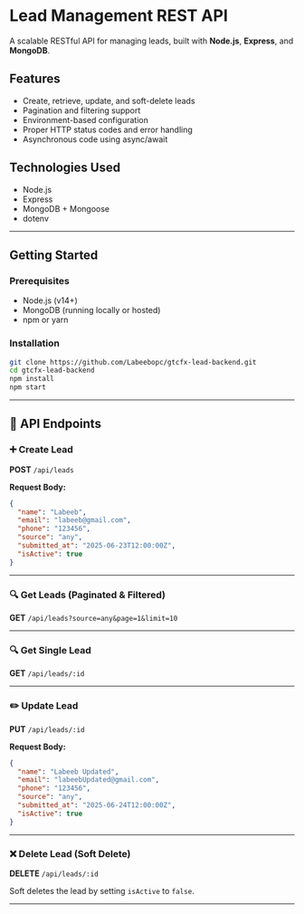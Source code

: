 
# Lead Management REST API

A scalable RESTful API for managing leads, built with **Node.js**, **Express**, and **MongoDB**.

## Features

- Create, retrieve, update, and soft-delete leads
- Pagination and filtering support
- Environment-based configuration
- Proper HTTP status codes and error handling
- Asynchronous code using async/await

## Technologies Used

- Node.js
- Express
- MongoDB + Mongoose
- dotenv

---

## Getting Started

### Prerequisites

- Node.js (v14+)
- MongoDB (running locally or hosted)
- npm or yarn

### Installation

```bash
git clone https://github.com/Labeebopc/gtcfx-lead-backend.git
cd gtcfx-lead-backend
npm install
npm start
````

---

## 📄 API Endpoints

### ➕ Create Lead

**POST** `/api/leads`

**Request Body:**

```json
{
  "name": "Labeeb",
  "email": "labeeb@gmail.com",
  "phone": "123456",
  "source": "any",
  "submitted_at": "2025-06-23T12:00:00Z",
  "isActive": true
}
```

---

### 🔍 Get Leads (Paginated & Filtered)

**GET** `/api/leads?source=any&page=1&limit=10`

---

### 🔍 Get Single Lead

**GET** `/api/leads/:id`

---

### ✏️ Update Lead

**PUT** `/api/leads/:id`

**Request Body:**

```json
{
  "name": "Labeeb Updated",
  "email": "labeebUpdated@gmail.com",
  "phone": "123456",
  "source": "any",
  "submitted_at": "2025-06-24T12:00:00Z",
  "isActive": true
}
```

---

### ❌ Delete Lead (Soft Delete)

**DELETE** `/api/leads/:id`

Soft deletes the lead by setting `isActive` to `false`.

---
